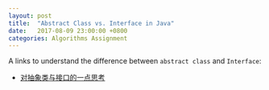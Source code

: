 ```yaml
---
layout: post
title:  "Abstract Class vs. Interface in Java"
date:   2017-08-09 23:00:00 +0800
categories: Algorithms Assignment
---
```

A links to understand the difference between `abstract class` and `Interface`:

* [对抽象类与接口的一点思考][1]

[1]: http://blog.xiaohansong.com/2015/12/02/abstract-class-and-interface/
